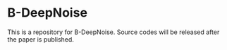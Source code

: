 # B-DeepNoise

This is a repository for B-DeepNoise. Source codes will be released after the paper is published.
